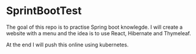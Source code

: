 # SprintBootTest

The goal of this repo is to practise Spring boot knowlegde. I will create a website with a menu and the idea is to use React, Hibernate and Thymeleaf.

At the end I will push this online using kubernetes.